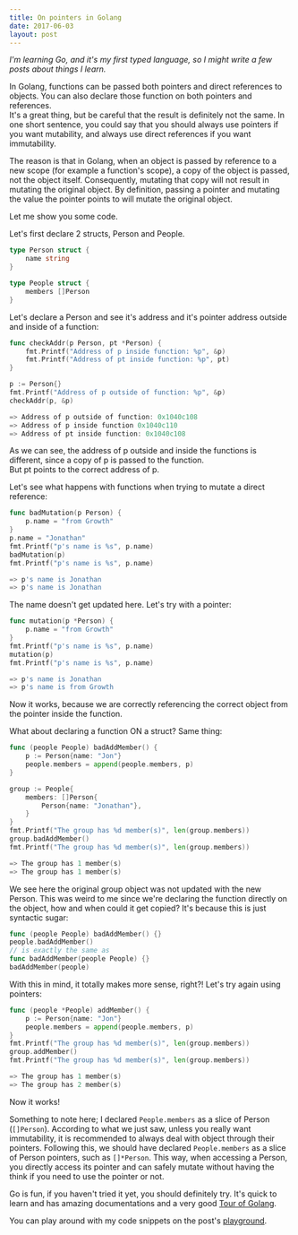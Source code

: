 ```yaml
---
title: On pointers in Golang
date: 2017-06-03
layout: post
---
```

_I'm learning Go, and it's my first typed language, so I might write a few posts about things I learn._

In Golang, functions can be passed both pointers and direct references to objects. You can also declare those function on both pointers and references.  
It's a great thing, but be careful that the result is definitely not the same. In one short sentence, you could say that you should always use pointers if you want mutability, and always use direct references if you want immutability.  

The reason is that in Golang, when an object is passed by reference to a new scope (for example a function's scope), a copy of the object is passed, not the object itself. Consequently, mutating that copy will not result in mutating the original object. By definition, passing a pointer and mutating the value the pointer points to will mutate the original object.  

Let me show you some code.  

Let's first declare 2 structs, Person and People.  

```go
type Person struct {
    name string
}

type People struct {
    members []Person
}
```

Let's declare a Person and see it's address and it's pointer address outside and inside of a function:  

```go
func checkAddr(p Person, pt *Person) {
    fmt.Printf("Address of p inside function: %p", &p)
    fmt.Printf("Address of pt inside function: %p", pt)
}

p := Person{}
fmt.Printf("Address of p outside of function: %p", &p)
checkAddr(p, &p)

=> Address of p outside of function: 0x1040c108
=> Address of p inside function 0x1040c110
=> Address of pt inside function: 0x1040c108
```
As we can see, the address of p outside and inside the functions is different, since a copy of p is passed to the function.  
But pt points to the correct address of p.  

Let's see what happens with functions when trying to mutate a direct reference:  
```go
func badMutation(p Person) {
    p.name = "from Growth"
}
p.name = "Jonathan"
fmt.Printf("p's name is %s", p.name)
badMutation(p)
fmt.Printf("p's name is %s", p.name)

=> p's name is Jonathan
=> p's name is Jonathan
```

The name doesn't get updated here. Let's try with a pointer:  

```go
func mutation(p *Person) {
    p.name = "from Growth"
}
fmt.Printf("p's name is %s", p.name)
mutation(p)
fmt.Printf("p's name is %s", p.name)

=> p's name is Jonathan
=> p's name is from Growth
```

Now it works, because we are correctly referencing the correct object from the pointer inside the function.  

What about declaring a function ON a struct? Same thing:

```go
func (people People) badAddMember() {
    p := Person{name: "Jon"}
    people.members = append(people.members, p)
}

group := People{
    members: []Person{
        Person{name: "Jonathan"},
    }
}
fmt.Printf("The group has %d member(s)", len(group.members))
group.badAddMember()
fmt.Printf("The group has %d member(s)", len(group.members))

=> The group has 1 member(s)
=> The group has 1 member(s)
```

We see here the original group object was not updated with the new Person. This was weird to me since we're declaring the function directly on the object, how and when could it get copied? It's because this is just syntactic sugar:
```go
func (people People) badAddMember() {}
people.badAddMember()
// is exactly the same as
func badAddMember(people People) {}
badAddMember(people)
```

With this in mind, it totally makes more sense, right?! Let's try again using pointers:  

```go
func (people *People) addMember() {
    p := Person{name: "Jon"}
    people.members = append(people.members, p)
}
fmt.Printf("The group has %d member(s)", len(group.members))
group.addMember()
fmt.Printf("The group has %d member(s)", len(group.members))

=> The group has 1 member(s)
=> The group has 2 member(s)
```

Now it works!  

Something to note here; I declared `People.members` as a slice of Person (`[]Person`). According to what we just saw, unless you really want immutability, it is recommended to always deal with object through their pointers. Following this, we should have declared `People.members` as a slice of Person pointers, such as `[]*Person`. This way, when accessing a Person, you directly access its pointer and can safely mutate without having the think if you need to use the pointer or not.  

Go is fun, if you haven't tried it yet, you should definitely try. It's quick to learn and has amazing documentations and a very good [Tour of Golang](https://tour.golang.org/welcome/1).  

You can play around with my code snippets on the post's [playground](https://play.golang.org/p/7Kem0I8ix4).
